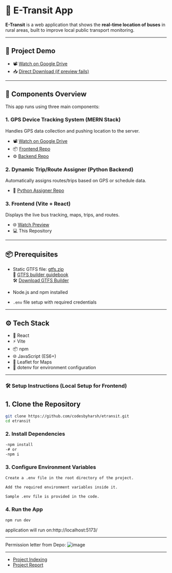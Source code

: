 # 🚀 E-Transit App

**E-Transit** is a web application that shows the **real-time location of buses** in rural areas, built to improve local public transport monitoring.

---

## 🎥 Project Demo

- 📽️ [Watch on Google Drive](https://drive.google.com/file/d/19uDU3cl4qMC4hKfbm5RJqk0_YSdruKcg/view)  
- 📥 [Direct Download (if preview fails)](https://drive.google.com/uc?export=download&id=19uDU3cl4qMC4hKfbm5RJqk0_YSdruKcg)

---

## 🔧 Components Overview

This app runs using three main components:

### 1. GPS Device Tracking System (MERN Stack)
Handles GPS data collection and pushing location to the server.
- 📽️ [Watch on Google Drive](https://drive.google.com/file/d/1PJE0kWcdfaX76IUAZN2ylQlYQPOEo_iJ/view?usp=drive_link)
- 📦 [Frontend Repo](#)  
- ⚙️ [Backend Repo](#)  

### 2. Dynamic Trip/Route Assigner (Python Backend)
Automatically assigns routes/trips based on GPS or schedule data.

- 🐍 [Python Assigner Repo](#)

### 3. Frontend (Vite + React)
Displays the live bus tracking, maps, trips, and routes.

- 🌐 [Watch Preview](https://etransit.vercel.app/)  
- 💻 This Repository

---

## 📦 Prerequisites

- Static GTFS file: [gtfs.zip](https://msrtctransit.multiscreensite.com/gtfs/gtfs.zip)  
  📘 [GTFS builder guidebook](https://drive.google.com/file/d/1Ddn3vS-hy_EqjV63ZAbLv3hU_ptmHaH5/view?usp=sharing)  
  🛠️ [Download GTFS Builder](https://www.nationalrtap.org/Technology-Tools/GTFS-Builder/Support)
  
- Node.js and npm installed  
- `.env` file setup with required credentials

---

## ⚙️ Tech Stack

- 🧠 React  
- ⚡ Vite  
- 📦 npm  
- 🌐 JavaScript (ES6+)  
- 🧭 Leaflet for Maps  
- 📁 dotenv for environment configuration

---
### 🛠️ Setup Instructions (Local Setup for Frontend)


## 1. Clone the Repository
```bash
git clone https://github.com/codesbyharsh/etransit.git
cd etransit
```

### 2. Install Dependencies
```bash
-npm install
-# or
-npm i
```

### 3. Configure Environment Variables
```bash
Create a .env file in the root directory of the project.

Add the required environment variables inside it.

Sample .env file is provided in the code.
```

### 4. Run the App
```bash
npm run dev
```
application will run on:http://localhost:5173/


---
Permission letter from Depo:
 ![image](https://github.com/user-attachments/assets/cf10dca3-e4ce-41be-8808-9c1fd49b436f)

---
- [Project Indexing](https://drive.google.com/file/d/1ty5MD8WWv5B24UTFKiWzkF5-8bh4q0OM/view?usp=sharing)
- [Project Report](https://drive.google.com/file/d/1WVt7iWaJFpKGrzV-zzfZvOImVxLtwy_i/view?usp=sharing)


